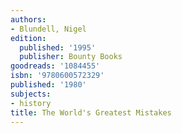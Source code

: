 ```yaml
---
authors:
- Blundell, Nigel
edition:
  published: '1995'
  publisher: Bounty Books
goodreads: '1084455'
isbn: '9780600572329'
published: '1980'
subjects:
- history
title: The World's Greatest Mistakes
---
```


